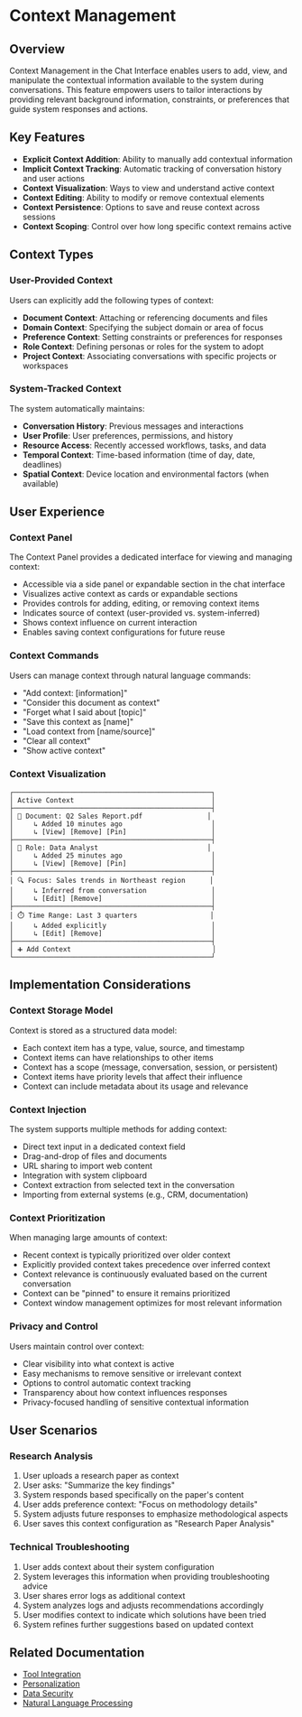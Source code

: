 # Context Management

## Overview

Context Management in the Chat Interface enables users to add, view, and manipulate the contextual information available to the system during conversations. This feature empowers users to tailor interactions by providing relevant background information, constraints, or preferences that guide system responses and actions.

## Key Features

* **Explicit Context Addition**: Ability to manually add contextual information
* **Implicit Context Tracking**: Automatic tracking of conversation history and user actions
* **Context Visualization**: Ways to view and understand active context
* **Context Editing**: Ability to modify or remove contextual elements
* **Context Persistence**: Options to save and reuse context across sessions
* **Context Scoping**: Control over how long specific context remains active

## Context Types

### User-Provided Context

Users can explicitly add the following types of context:

* **Document Context**: Attaching or referencing documents and files
* **Domain Context**: Specifying the subject domain or area of focus
* **Preference Context**: Setting constraints or preferences for responses
* **Role Context**: Defining personas or roles for the system to adopt
* **Project Context**: Associating conversations with specific projects or workspaces

### System-Tracked Context

The system automatically maintains:

* **Conversation History**: Previous messages and interactions
* **User Profile**: User preferences, permissions, and history
* **Resource Access**: Recently accessed workflows, tasks, and data
* **Temporal Context**: Time-based information (time of day, date, deadlines)
* **Spatial Context**: Device location and environmental factors (when available)

## User Experience

### Context Panel

The Context Panel provides a dedicated interface for viewing and managing context:

* Accessible via a side panel or expandable section in the chat interface
* Visualizes active context as cards or expandable sections
* Provides controls for adding, editing, or removing context items
* Indicates source of context (user-provided vs. system-inferred)
* Shows context influence on current interaction
* Enables saving context configurations for future reuse

### Context Commands

Users can manage context through natural language commands:

* "Add context: [information]"
* "Consider this document as context"
* "Forget what I said about [topic]"
* "Save this context as [name]"
* "Load context from [name/source]"
* "Clear all context"
* "Show active context"

### Context Visualization

```
┌─────────────────────────────────────────────────┐
│ Active Context                                  │
├─────────────────────────────────────────────────┤
│ 📄 Document: Q2 Sales Report.pdf                │
│     ↳ Added 10 minutes ago                      │
│     ↳ [View] [Remove] [Pin]                     │
├─────────────────────────────────────────────────┤
│ 👤 Role: Data Analyst                           │
│     ↳ Added 25 minutes ago                      │
│     ↳ [View] [Remove] [Pin]                     │
├─────────────────────────────────────────────────┤
│ 🔍 Focus: Sales trends in Northeast region      │
│     ↳ Inferred from conversation                │
│     ↳ [Edit] [Remove]                           │
├─────────────────────────────────────────────────┤
│ ⏱️ Time Range: Last 3 quarters                  │
│     ↳ Added explicitly                          │
│     ↳ [Edit] [Remove]                           │
├─────────────────────────────────────────────────┤
│ ➕ Add Context                                   │
└─────────────────────────────────────────────────┘
```

## Implementation Considerations

### Context Storage Model

Context is stored as a structured data model:

* Each context item has a type, value, source, and timestamp
* Context items can have relationships to other items
* Context has a scope (message, conversation, session, or persistent)
* Context items have priority levels that affect their influence
* Context can include metadata about its usage and relevance

### Context Injection

The system supports multiple methods for adding context:

* Direct text input in a dedicated context field
* Drag-and-drop of files and documents
* URL sharing to import web content
* Integration with system clipboard
* Context extraction from selected text in the conversation
* Importing from external systems (e.g., CRM, documentation)

### Context Prioritization

When managing large amounts of context:

* Recent context is typically prioritized over older context
* Explicitly provided context takes precedence over inferred context
* Context relevance is continuously evaluated based on the current conversation
* Context can be "pinned" to ensure it remains prioritized
* Context window management optimizes for most relevant information

### Privacy and Control

Users maintain control over context:

* Clear visibility into what context is active
* Easy mechanisms to remove sensitive or irrelevant context
* Options to control automatic context tracking
* Transparency about how context influences responses
* Privacy-focused handling of sensitive contextual information

## User Scenarios

### Research Analysis

1. User uploads a research paper as context
2. User asks: "Summarize the key findings"
3. System responds based specifically on the paper's content
4. User adds preference context: "Focus on methodology details"
5. System adjusts future responses to emphasize methodological aspects
6. User saves this context configuration as "Research Paper Analysis"

### Technical Troubleshooting

1. User adds context about their system configuration
2. System leverages this information when providing troubleshooting advice
3. User shares error logs as additional context
4. System analyzes logs and adjusts recommendations accordingly
5. User modifies context to indicate which solutions have been tried
6. System refines further suggestions based on updated context

## Related Documentation

* [Tool Integration](./tool_integration.md)
* [Personalization](./personalization.md)
* [Data Security](../../technical_architecture/security_model.md)
* [Natural Language Processing](../../technical_architecture/nlp_processing.md) 